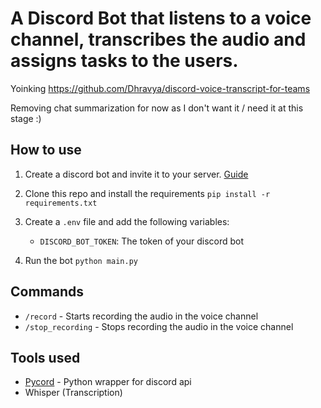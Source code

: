 # A Discord Bot that listens to a voice channel, transcribes the audio and assigns tasks to the users.

Yoinking https://github.com/Dhravya/discord-voice-transcript-for-teams

Removing chat summarization for now as I don't want it / need it at this stage :)

## How to use

1. Create a discord bot and invite it to your server. [Guide](https://discordpy.readthedocs.io/en/latest/discord.html)
2. Clone this repo and install the requirements `pip install -r requirements.txt`
3. Create a `.env` file and add the following variables:
    - `DISCORD_BOT_TOKEN`: The token of your discord bot

4. Run the bot `python main.py`

## Commands

- `/record` - Starts recording the audio in the voice channel
- `/stop_recording` - Stops recording the audio in the voice channel

## Tools used


- [Pycord](https://pycord.dev) - Python wrapper for discord api
- Whisper (Transcription)